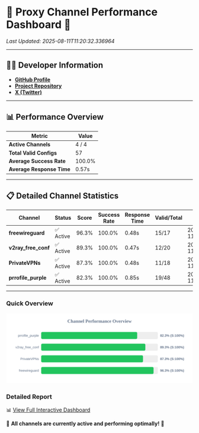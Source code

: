 # 🌟 Proxy Channel Performance Dashboard 🌟

_Last Updated: 2025-08-11T11:20:32.336964_

---

## 👩‍💻 Developer Information

- **[GitHub Profile](https://github.com/4n0nymou3)**  
- **[Project Repository](https://github.com/4n0nymou3/multi-proxy-config-fetcher)**  
- **[X (Twitter)](https://x.com/4n0nymou3)**  

---

## 📊 Performance Overview

| Metric                | Value       |
|-----------------------|-------------|
| **Active Channels**   | 4 / 4       |
| **Total Valid Configs** | 57          |
| **Average Success Rate** | 100.0%      |
| **Average Response Time** | 0.57s       |

---

## 📋 Detailed Channel Statistics

| Channel          | Status     | Score  | Success Rate | Response Time | Valid/Total | Last Success               |
|------------------|------------|--------|--------------|---------------|-------------|----------------------------|
| **freewireguard**  | ✅ Active  | 96.3%  | 100.0% | 0.48s         | 15/17       | 2025-08-11T11:20:32.335228 |
| **v2ray_free_conf**  | ✅ Active  | 89.3%  | 100.0% | 0.47s         | 12/20       | 2025-08-11T11:20:31.308474 |
| **PrivateVPNs**  | ✅ Active  | 87.3%  | 100.0% | 0.48s         | 11/18       | 2025-08-11T11:20:31.821694 |
| **prrofile_purple**  | ✅ Active  | 82.3%  | 100.0% | 0.85s         | 19/48       | 2025-08-11T11:20:30.786230 |

---

### Quick Overview
<div align="center">
  <a href="https://raw.githubusercontent.com/nullluser/NullRepo/refs/heads/main/assets/channel_stats_chart.svg">
    <img src="https://raw.githubusercontent.com/nullluser/NullRepo/refs/heads/main/assets/channel_stats_chart.svg" alt="Source Performance Statistics" width="800">
  </a>
</div>

### Detailed Report
📊 [View Full Interactive Dashboard](https://htmlpreview.github.io/?https://github.com/nullluser/NullRepo/blob/main/assets/performance_report.html)

🎉 **All channels are currently active and performing optimally!** 🎉
